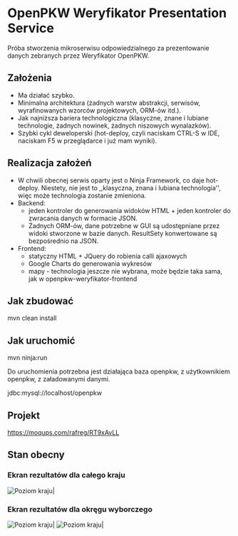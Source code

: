 ﻿# OpenPKW Weryfikator Presentation Service

Próba stworzenia mikroserwisu odpowiedzialnego za prezentowanie danych zebranych przez Weryfikator OpenPKW.

## Założenia
- Ma działać szybko.
- Minimalna architektura (żadnych warstw abstrakcji, serwisów, wyrafinowanych wzorców projektowych, ORM-ów itd.).
- Jak najniższa bariera technologiczna (klasyczne, znane i lubiane technologie, żadnych nowinek, żadnych niszowych wynalazków).
- Szybki cykl deweloperski (hot-deploy, czyli naciskam CTRL-S w IDE, naciskam F5 w przeglądarce i już mam wyniki).

## Realizacja założeń
- W chwili obecnej serwis oparty jest o Ninja Framework, co daje hot-deploy. Niestety, nie jest to ,,klasyczna, znana i lubiana technologia'', więc może technologia zostanie zmieniona.
- Backend: 
  - jeden kontroler do generowania widoków HTML + jeden kontroler do zwracania danych w formacie JSON.
  - Żadnych ORM-ów, dane potrzebne w GUI są udostępniane przez widoki stworzone w bazie danych. ResultSety konwertowane są bezpośrednio na JSON.
- Frontend:
  - statyczny HTML + JQuery do robienia calli ajaxowych
  - Google Charts do generowania wykresów
  - mapy - technologia jeszcze nie wybrana, może będzie taka sama, jak w openpkw-weryfikator-frontend

## Jak zbudować

mvn clean install

## Jak uruchomić

mvn ninja:run

Do uruchomienia potrzebna jest działająca baza openpkw, z użytkownikiem openpkw, z załadowanymi danymi.

jdbc:mysql://localhost/openpkw

## Projekt

https://moqups.com/rafreg/RT9xAvLL

## Stan obecny

### Ekran rezultatów dla całego kraju
![Poziom kraju](https://raw.githubusercontent.com/openpkw/openpkw-weryfikator-presentation-service/master/doc/country_level.png)|

### Ekran rezultatów dla okręgu wyborczego
![Poziom kraju](https://raw.githubusercontent.com/openpkw/openpkw-weryfikator-presentation-service/master/doc/district_level_01.png)|
![Poziom kraju](https://raw.githubusercontent.com/openpkw/openpkw-weryfikator-presentation-service/master/doc/district_level_02.png)|
